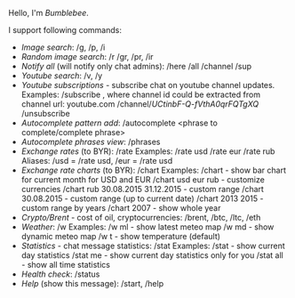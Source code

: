 Hello, I'm *Bumblebee*.

I support following commands:
 - *Image search*: /g, /p, /i <search criteria>
 - *Random image search*: /r /gr, /pr, /ir <search criteria>
 - *Notify all* (will notify only chat admins): /here /all /channel /sup
 - *Youtube search*: /v, /y <search criteria>
 - *Youtube subscriptions* - subscribe chat on youtube channel updates.
   Examples:
     /subscribe <channel id>, where channel id could be extracted from channel url: youtube.com /channel/*UCtinbF-Q-fVthA0qrFQTgXQ*
     /unsubscribe <channel id>
 - *Autocomplete pattern add*: /autocomplete <phrase to complete/complete phrase>
 - *Autocomplete phrases view*: /phrases
 - *Exchange rates* (to BYR): /rate <currency>
   Examples:
     /rate usd
     /rate eur
     /rate rub
   Aliases: /usd = /rate usd, /eur = /rate usd
 - *Exchange rate charts* (to BYR): /chart <currencies> <from> <to>
   Examples:
     /chart - show bar chart for current month for USD and EUR
     /chart usd eur rub - customize currencies
     /chart rub 30.08.2015 31.12.2015 - custom range
     /chart 30.08.2015 - custom range (up to current date)
     /chart 2013 2015 - custom range by years
     /chart 2007 - show whole year
 - *Crypto/Brent* - cost of oil, cryptocurrencies: /brent, /btc, /ltc, /eth
 - *Weather*: /w <something you want to know>
   Examples:
     /w ml - show latest meteo map
     /w md - show dynamic meteo map
     /w t - show temperature (default)
 - *Statistics* - chat message statistics: /stat
   Examples:
     /stat - show current day statistics
     /stat me - show current day statistics only for you
     /stat all - show all time statistics
 - *Health check*: /status
 - *Help* (show this message): /start, /help
